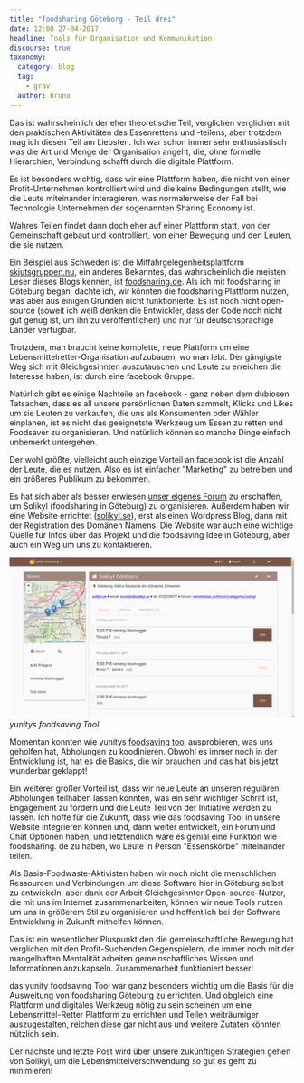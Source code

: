 ```yaml
---
title: "foodsharing Göteborg - Teil drei"
date: 12:00 27-04-2017
headline: Tools für Organisation und Kommunikation
discourse: true
taxonomy:
  category: blog
  tag:
    - grav
  author: Bruno
---
```

Das ist wahrscheinlich der eher theoretische Teil, verglichen verglichen mit den praktischen Aktivitäten des Essenrettens und -teilens, aber trotzdem mag ich diesen Teil am Liebsten. Ich war schon immer sehr enthusiastisch was die Art und Menge der Organisation angeht, die, ohne formelle Hierarchien, Verbindung schafft durch die digitale Plattform.

Es ist besonders wichtig, dass wir eine Plattform haben, die nicht von einer Profit-Unternehmen kontrolliert wird und die keine Bedingungen stellt, wie die Leute miteinander interagieren, was normalerweise der Fall bei Technologie Unternehmen der sogenannten Sharing Economy ist.

Wahres Teilen findet dann doch eher auf einer Plattform statt, von der Gemeinschaft gebaut und kontrolliert, von einer Bewegung und den Leuten, die sie nutzen.

Ein Beispiel aus Schweden ist die Mitfahrgelegenheitsplattform [skjutsgruppen.nu](http://skjutsgruppen.nu/), ein anderes Bekanntes, das wahrscheinlich die meisten Leser dieses Blogs kennen, ist [foodsharing.de](https://foodsharing.de/). Als ich mit foodsharing in Göteburg began, dachte ich, wir könnten die foodsharing Plattform nutzen, was aber aus einigen Gründen nicht funktionierte: Es ist noch nicht open-source (soweit ich weiß denken die Entwickler, dass der Code noch nicht gut genug ist, um ihn zu veröffentlichen) und nur für deutschsprachige Länder verfügbar.

Trotzdem, man braucht keine komplette, neue Plattform um eine Lebensmittelretter-Organisation aufzubauen, wo man lebt. Der gängigste Weg sich mit Gleichgesinnten auszutauschen und Leute zu erreichen die Interesse haben, ist durch eine facebook Gruppe.

Natürlich gibt es einige Nachteile an facebook - ganz neben dem dubiosen Tatsachen, dass es all unsere persönlichen Daten sammelt, Klicks und Likes um sie Leuten zu verkaufen, die uns als Konsumenten oder Wähler einplanen, ist es nicht das geeignetste Werkzeug um Essen zu retten und Foodsaver zu organisieren. Und natürlich können so manche Dinge einfach unbemerkt untergehen.

Der wohl größte, vielleicht auch einzige Vorteil an facebook ist die Anzahl der Leute, die es nutzen. Also es ist einfacher "Marketing" zu betreiben und ein größeres Publikum zu bekommen.

Es hat sich aber als besser erwiesen [unser eigenes Forum](http://omverkstan.se/forum/categories/solikyl) zu erschaffen, um Solikyl (foodsharing in Göteburg) zu organisieren. Außerdem haben wir eine Website errichtet ([solikyl.se](http://solikyl.se/)), erst als einen Wordpress Blog, dann mit der Registration des Domänen Namens. Die Website war auch eine wichtige Quelle für Infos über das Projekt und die foodsaving Idee in Göteburg, aber auch ein Weg um uns zu kontaktieren.

![](fstool.png) *yunitys foodsaving Tool*

Momentan konnten wie yunitys [foodsaving tool](https://foodsaving.world) ausprobieren, was uns geholfen hat, Abholungen zu koodinieren. Obwohl es immer noch in der Entwicklung ist, hat es die Basics, die wir brauchen und das hat bis jetzt wunderbar geklappt!

Ein weiterer großer Vorteil ist, dass wir neue Leute an unseren regulären Abholungen teilhaben lassen konnten, was ein sehr wichtiger Schritt ist, Engagement zu fördern und die Leute Teil von der Initiative werden zu lassen. Ich hoffe für die Zukunft, dass wie das foodsaving Tool in unsere Website integrieren können und, dann weiter entwickelt, ein Forum und Chat Optionen haben, und letztendlich wäre es genial eine Funktion wie foodsharing. de zu haben, wo Leute in Person "Essenskörbe" miteinander teilen.

Als Basis-Foodwaste-Aktivisten haben wir noch nicht die menschlichen Ressourcen und Verbindungen um diese Software hier in Göteburg selbst zu entwickeln, aber dank der Arbeit Gleichgesinnter Open-source-Nutzer, die mit uns im Internet zusammenarbeiten, können wir neue Tools nutzen um uns in größerem Stil zu organisieren und hoffentlich bei der Software Entwicklung in Zukunft mithelfen können.

Das ist ein wesentlicher Pluspunkt den die gemeinschaftliche Bewegung hat verglichen mit den Profit-Suchenden Gegenspielern, die immer noch mit der mangelhaften Mentalität arbeiten gemeinschaftliches Wissen und Informationen anzukapseln. Zusammenarbeit funktioniert besser!

das yunity foodsaving Tool war ganz besonders wichtig um die Basis für die Ausweitung von foodsharing Göteburg zu errichten. Und obgleich eine Plattform und digitales Werkzeug nötig zu sein scheinen um eine Lebensmittel-Retter Plattform zu errichten und Teilen weiträumiger auszugestalten, reichen diese gar nicht aus und weitere Zutaten könnten nützlich sein.

Der nächste und letzte Post wird über unsere zukünftigen Strategien gehen von Solikyl, um die Lebensmittelverschwendung so gut es geht zu minimieren!